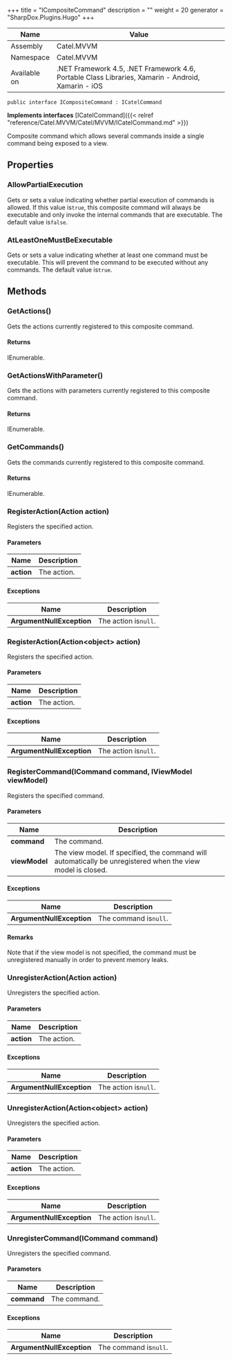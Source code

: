 

+++
title = "ICompositeCommand" 
description = ""
weight = 20
generator = "SharpDox.Plugins.Hugo"
+++

Name|Value
---|---
Assembly|Catel.MVVM
Namespace|Catel.MVVM
Available on|.NET Framework 4.5, .NET Framework 4.6, Portable Class Libraries, Xamarin - Android, Xamarin - iOS

```
public interface ICompositeCommand : ICatelCommand
```

**Implements interfaces**
[ICatelCommand]({{&lt; relref "reference/Catel.MVVM/Catel/MVVM/ICatelCommand.md" &gt;}})

Composite command which allows several commands inside a single command being exposed to a view.

## Properties

### AllowPartialExecution

Gets or sets a value indicating whether partial execution of commands is allowed. If this value is`true`, this composite command will always be executable and only invoke the internal commands that are executable. The default value is`false`.

### AtLeastOneMustBeExecutable

Gets or sets a value indicating whether at least one command must be executable. This will prevent the command to be executed without any commands. The default value is`true`.

## Methods

### GetActions()

Gets the actions currently registered to this composite command.

#### Returns

IEnumerable.

### GetActionsWithParameter()

Gets the actions with parameters currently registered to this composite command.

#### Returns

IEnumerable.

### GetCommands()

Gets the commands currently registered to this composite command.

#### Returns

IEnumerable.

### RegisterAction(Action action)

Registers the specified action.

#### Parameters

Name|Description
---|---
**action**|The action.

#### Exceptions

Name|Description
---|---
**ArgumentNullException**|The action is`null`.

### RegisterAction(Action&lt;object&gt; action)

Registers the specified action.

#### Parameters

Name|Description
---|---
**action**|The action.

#### Exceptions

Name|Description
---|---
**ArgumentNullException**|The action is`null`.

### RegisterCommand(ICommand command, IViewModel viewModel)

Registers the specified command.

#### Parameters

Name|Description
---|---
**command**|The command.
**viewModel**|The view model. If specified, the command will automatically be unregistered when the view model is closed.

#### Exceptions

Name|Description
---|---
**ArgumentNullException**|The command is`null`.

#### Remarks

Note that if the view model is not specified, the command must be unregistered manually in order to prevent memory leaks.

### UnregisterAction(Action action)

Unregisters the specified action.

#### Parameters

Name|Description
---|---
**action**|The action.

#### Exceptions

Name|Description
---|---
**ArgumentNullException**|The action is`null`.

### UnregisterAction(Action&lt;object&gt; action)

Unregisters the specified action.

#### Parameters

Name|Description
---|---
**action**|The action.

#### Exceptions

Name|Description
---|---
**ArgumentNullException**|The action is`null`.

### UnregisterCommand(ICommand command)

Unregisters the specified command.

#### Parameters

Name|Description
---|---
**command**|The command.

#### Exceptions

Name|Description
---|---
**ArgumentNullException**|The command is`null`.

